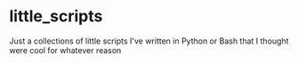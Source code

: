 # little_scripts
Just a collections of little scripts I've written in Python or Bash that I thought were cool for whatever reason
